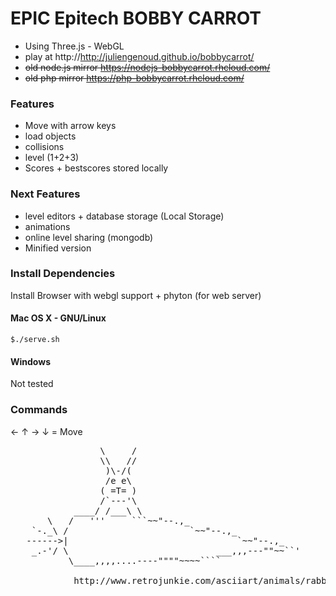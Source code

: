 EPIC Epitech BOBBY CARROT
================================

* Using Three.js - WebGL
* play at http://http://juliengenoud.github.io/bobbycarrot/
* ~~old node.js mirror https://nodejs-bobbycarrot.rhcloud.com/~~
* ~~old php mirror https://php-bobbycarrot.rhcloud.com/~~

### Features

* Move with arrow keys
* load objects
* collisions
* level (1+2+3)
* Scores + bestscores stored locally

### Next Features

* level editors + database storage (Local Storage)
* animations
* online level sharing (mongodb)
* Minified version

### Install Dependencies

Install Browser with webgl support + phyton (for web server)

#### Mac OS X - GNU/Linux 

    $./serve.sh

#### Windows
    
Not tested


### Commands

&larr; &uarr; &rarr; &darr; = Move


<pre>
                 \     /
                 \\   //
                  )\-/(
                  /e e\
                 ( =T= )
                 /`---'\
            ____/ /___\ \
       \   /   '''     ```~~"--.,_
    `-._\ /                       `~~"--.,_
   ------>|                                `~~"--.,_
    _.-'/ \                            ___,,,---""~~``'
           \____,,,,....----""""~~~~````
           
            http://www.retrojunkie.com/asciiart/animals/rabbits.htm
</pre>
